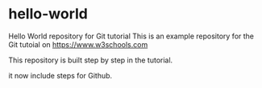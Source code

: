 # hello-world
Hello World repository for Git tutorial
This is an example repository for the Git tutoial on https://www.w3schools.com

This repository is built step by step in the tutorial.

it now include steps for Github.
